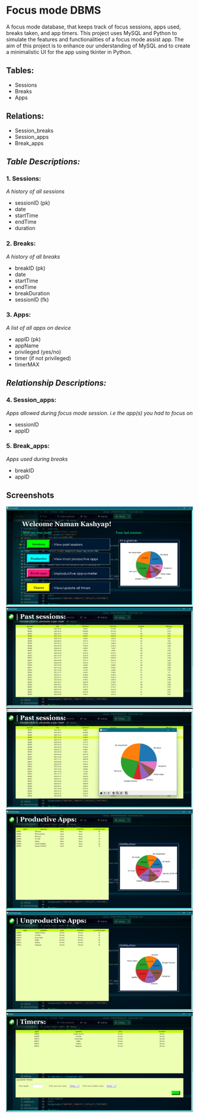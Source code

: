 # Focus mode DBMS
A focus mode database, that keeps track of focus sessions, apps used, breaks taken, and app timers.
This project uses MySQL and Python to simulate the features and functionalities of a focus mode assist app.
The aim of this project is to enhance our understanding of MySQL and to create a minimalistic UI for the app using tkinter in Python.

## Tables:
+ Sessions
+ Breaks
+ Apps

## Relations:
+ Session_breaks
+ Session_apps
+ Break_apps

## ***Table Descriptions:***
### 1. Sessions: 
*A history of all sessions*
+ sessionID (pk)
+ date
+ startTime
+ endTime
+ duration

### 2. Breaks:
*A history of all breaks*
+ breakID (pk)
+ date
+ startTime
+ endTime
+ breakDuration
+ sessionID (fk)

### 3. Apps:
*A list of all apps on device*
+ appID (pk)
+ appName
+ privileged (yes/no)
+ timer (if not privileged)
+ timerMAX

## ***Relationship Descriptions:***
### 4. Session_apps:
*Apps allowed during focus mode session. i.e the app(s) you had to focus on*
+ sessionID
+ appID

### 5. Break_apps:
*Apps used during breaks*
+ breakID
+ appID

## Screenshots
![Home](images/Home.jpg)
![Past Sessions](images/PastSessions.jpg)
![Past Sesions Pie Chart](images/PastSessionsPie.jpg)
![Productive Apps](images/ProductiveApps.jpg)
![UnproductiveApps](images/UnproductiveApps.jpg)
![Timers](images/Timers.jpg)
